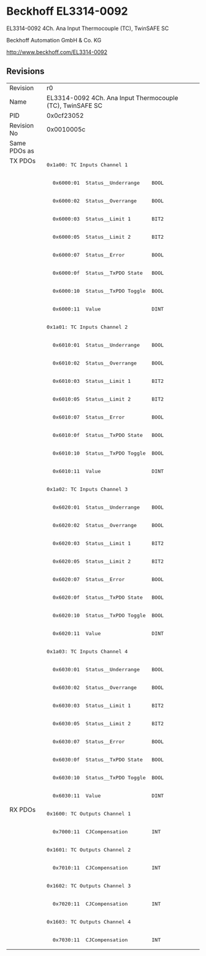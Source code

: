 # Beckhoff EL3314-0092

EL3314-0092 4Ch. Ana Input Thermocouple (TC), TwinSAFE SC

Beckhoff Automation GmbH & Co. KG

http://www.beckhoff.com/EL3314-0092

## Revisions
<table>
<tr >
<td>Revision</td>
<td><div class="foo">r0</div></td>
</tr>
<tr >
<td>Name</td>
<td><div class="foo">EL3314-0092 4Ch. Ana Input Thermocouple (TC), TwinSAFE SC</div></td>
</tr>
<tr >
<td>PID</td>
<td><div class="foo">0x0cf23052</div></td>
</tr>
<tr >
<td>Revision No</td>
<td><div class="foo">0x0010005c</div></td>
</tr>
<tr >
<td>Same PDOs as</td>
<td><div class="foo"></div></td>
</tr>
<tr class="txpdo pdosection">
<td rowspan=36 valign=top>TX PDOs</td>
<td><pre>0x1a00: TC Inputs Channel 1</pre></td>
<td></td>
</tr>
<tr class="txpdo">
<td><pre>  0x6000:01  Status__Underrange    BOOL</pre></td>
</tr>
<tr class="txpdo">
<td><pre>  0x6000:02  Status__Overrange     BOOL</pre></td>
</tr>
<tr class="txpdo">
<td><pre>  0x6000:03  Status__Limit 1       BIT2</pre></td>
</tr>
<tr class="txpdo">
<td><pre>  0x6000:05  Status__Limit 2       BIT2</pre></td>
</tr>
<tr class="txpdo">
<td><pre>  0x6000:07  Status__Error         BOOL</pre></td>
</tr>
<tr class="txpdo">
<td><pre>  0x6000:0f  Status__TxPDO State   BOOL</pre></td>
</tr>
<tr class="txpdo">
<td><pre>  0x6000:10  Status__TxPDO Toggle  BOOL</pre></td>
</tr>
<tr class="txpdo">
<td><pre>  0x6000:11  Value                 DINT</pre></td>
</tr>
<tr class="txpdo pdosection">
<td><pre>0x1a01: TC Inputs Channel 2</pre></td>
</tr>
<tr class="txpdo">
<td><pre>  0x6010:01  Status__Underrange    BOOL</pre></td>
</tr>
<tr class="txpdo">
<td><pre>  0x6010:02  Status__Overrange     BOOL</pre></td>
</tr>
<tr class="txpdo">
<td><pre>  0x6010:03  Status__Limit 1       BIT2</pre></td>
</tr>
<tr class="txpdo">
<td><pre>  0x6010:05  Status__Limit 2       BIT2</pre></td>
</tr>
<tr class="txpdo">
<td><pre>  0x6010:07  Status__Error         BOOL</pre></td>
</tr>
<tr class="txpdo">
<td><pre>  0x6010:0f  Status__TxPDO State   BOOL</pre></td>
</tr>
<tr class="txpdo">
<td><pre>  0x6010:10  Status__TxPDO Toggle  BOOL</pre></td>
</tr>
<tr class="txpdo">
<td><pre>  0x6010:11  Value                 DINT</pre></td>
</tr>
<tr class="txpdo pdosection">
<td><pre>0x1a02: TC Inputs Channel 3</pre></td>
</tr>
<tr class="txpdo">
<td><pre>  0x6020:01  Status__Underrange    BOOL</pre></td>
</tr>
<tr class="txpdo">
<td><pre>  0x6020:02  Status__Overrange     BOOL</pre></td>
</tr>
<tr class="txpdo">
<td><pre>  0x6020:03  Status__Limit 1       BIT2</pre></td>
</tr>
<tr class="txpdo">
<td><pre>  0x6020:05  Status__Limit 2       BIT2</pre></td>
</tr>
<tr class="txpdo">
<td><pre>  0x6020:07  Status__Error         BOOL</pre></td>
</tr>
<tr class="txpdo">
<td><pre>  0x6020:0f  Status__TxPDO State   BOOL</pre></td>
</tr>
<tr class="txpdo">
<td><pre>  0x6020:10  Status__TxPDO Toggle  BOOL</pre></td>
</tr>
<tr class="txpdo">
<td><pre>  0x6020:11  Value                 DINT</pre></td>
</tr>
<tr class="txpdo pdosection">
<td><pre>0x1a03: TC Inputs Channel 4</pre></td>
</tr>
<tr class="txpdo">
<td><pre>  0x6030:01  Status__Underrange    BOOL</pre></td>
</tr>
<tr class="txpdo">
<td><pre>  0x6030:02  Status__Overrange     BOOL</pre></td>
</tr>
<tr class="txpdo">
<td><pre>  0x6030:03  Status__Limit 1       BIT2</pre></td>
</tr>
<tr class="txpdo">
<td><pre>  0x6030:05  Status__Limit 2       BIT2</pre></td>
</tr>
<tr class="txpdo">
<td><pre>  0x6030:07  Status__Error         BOOL</pre></td>
</tr>
<tr class="txpdo">
<td><pre>  0x6030:0f  Status__TxPDO State   BOOL</pre></td>
</tr>
<tr class="txpdo">
<td><pre>  0x6030:10  Status__TxPDO Toggle  BOOL</pre></td>
</tr>
<tr class="txpdo">
<td><pre>  0x6030:11  Value                 DINT</pre></td>
</tr>
<tr class="rxpdo pdosection">
<td rowspan=8 valign=top>RX PDOs</td>
<td><pre>0x1600: TC Outputs Channel 1</pre></td>
<td></td>
</tr>
<tr class="rxpdo">
<td><pre>  0x7000:11  CJCompensation        INT</pre></td>
</tr>
<tr class="rxpdo pdosection">
<td><pre>0x1601: TC Outputs Channel 2</pre></td>
</tr>
<tr class="rxpdo">
<td><pre>  0x7010:11  CJCompensation        INT</pre></td>
</tr>
<tr class="rxpdo pdosection">
<td><pre>0x1602: TC Outputs Channel 3</pre></td>
</tr>
<tr class="rxpdo">
<td><pre>  0x7020:11  CJCompensation        INT</pre></td>
</tr>
<tr class="rxpdo pdosection">
<td><pre>0x1603: TC Outputs Channel 4</pre></td>
</tr>
<tr class="rxpdo">
<td><pre>  0x7030:11  CJCompensation        INT</pre></td>
</tr>
</table>
